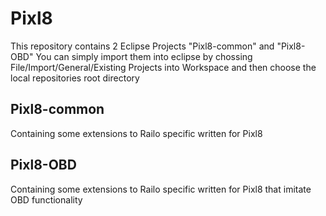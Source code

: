 Pixl8
===========
This repository contains 2 Eclipse Projects "Pixl8-common" and "Pixl8-OBD" 
You can simply import them into eclipse by chossing File/Import/General/Existing Projects into Workspace
and then choose the local repositories root directory

Pixl8-common
--------------
Containing some extensions to Railo specific written for Pixl8

Pixl8-OBD
--------------
Containing some extensions to Railo specific written for Pixl8 that imitate OBD functionality


